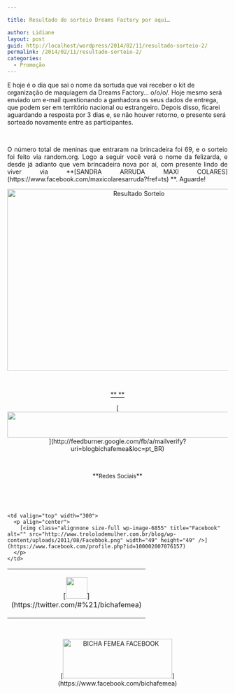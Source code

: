 ```yaml
---

title: Resultado do sorteio Dreams Factory por aqui…

author: Lidiane
layout: post
guid: http://localhost/wordpress/2014/02/11/resultado-sorteio-2/
permalink: /2014/02/11/resultado-sorteio-2/
categories:
  - Promoção
---
```

E hoje é o dia que sai o nome da sortuda que vai receber o kit de organização de maquiagem da Dreams Factory… o/o/o/. Hoje mesmo será enviado um e-mail questionando a ganhadora os seus dados de entrega, que podem ser em território nacional ou estrangeiro. Depois disso, ficarei aguardando a resposta por 3 dias e, se não houver retorno, o presente será sorteado novamente entre as participantes.

&nbsp;

<p style="text-align: justify;">
  O número total de meninas que entraram na brincadeira foi 69, e o sorteio foi feito via random.org. Logo a seguir você verá o nome da felizarda, e desde já adianto que vem brincadeira nova por ai, com presente lindo de viver via **[SANDRA ARRUDA MAXI COLARES](https://www.facebook.com/maxicolaresarruda?fref=ts) **. Aguarde!
</p>

<!--more-->

<p style="text-align: center;">
  <a href="http://www.trololodemulher.com.br/blog/wp-content/uploads/2014/02/Resultado-Sorteio.png"><img class="alignnone size-full wp-image-9944" alt="Resultado Sorteio" src="http://www.trololodemulher.com.br/blog/wp-content/uploads/2014/02/Resultado-Sorteio.png" width="586" height="416" /></a>
</p>

&nbsp;

<p align="center">
  <a href="http://www.trololodemulher.com.br/2013/09/11/decoracao-parede-fotos/">** **</a>
</p>

<p align="center">
  [<img class="alignnone size-full wp-image-8451" title="Assine o Bicha Fêmea grátis!" alt="" src="http://www.trololodemulher.com.br/blog/wp-content/uploads/2012/01/rodapé.png" width="600" height="59" />](http://feedburner.google.com/fb/a/mailverify?uri=blogbichafemea&loc=pt_BR) 
</p>

&nbsp;

<p align="center">
  **<span style="font-size: small;">Redes Sociais</span>**
</p>

&nbsp;

&nbsp;

<table width="600" border="0" cellspacing="0" cellpadding="2">
  <tr>
    <td valign="top" width="300">
      <p align="center">
        [<img class="alignnone size-full wp-image-6857" title="Twitter" alt="" src="http://www.trololodemulher.com.br/blog/wp-content/uploads/2011/08/Twitter.png" width="49" height="49" />](https://twitter.com/#%21/bichafemea) 
      </p>
    </td>
    
    <td valign="top" width="300">
      <p align="center">
        [<img class="alignnone size-full wp-image-6855" title="Facebook" alt="" src="http://www.trololodemulher.com.br/blog/wp-content/uploads/2011/08/Facebbok.png" width="49" height="49" />](https://www.facebook.com/profile.php?id=100002007076157) 
      </p>
    </td>
  </tr>
</table>

&nbsp;

<p style="text-align: center;">
  [<img class="alignnone size-full wp-image-9849" alt="BICHA FEMEA FACEBOOK" src="http://www.trololodemulher.com.br/blog/wp-content/uploads/2014/01/BICHA-FEMEA-FACEBOOK1.png" width="250" height="90" />](https://www.facebook.com/bichafemea) 
</p>